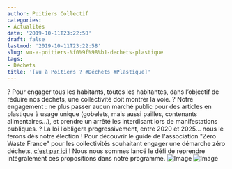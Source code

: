 ```yaml
---
author: Poitiers Collectif
categories:
- Actualités
date: '2019-10-11T23:22:58'
draft: false
lastmod: '2019-10-11T23:22:58'
slug: vu-a-poitiers-%f0%9f%98%b1-dechets-plastique
tags:
- Déchets
title: '[Vu à Poitiers ? #Déchets #Plastique]'
---
```


? Pour engager tous les habitants, toutes les habitantes, dans l’objectif de réduire nos déchets, une collectivité doit montrer la voie. ? Notre engagement : ne plus passer aucun marché public pour des articles en plastique à usage unique (gobelets, mais aussi pailles, contenants alimentaires...), et prendre un arrêté les interdisant lors de manifestations publiques. ? La loi l’obligera progressivement, entre 2020 et 2025... nous le ferons dès notre élection ! Pour découvrir le guide de l'association "Zero Waste France" pour les collectivités souhaitant engager une démarche zéro déchets, [c'est par ici](https://www.zerowastefrance.org/passer-a-laction/engager-territoire/) ! Nous nous sommes lancé le défi de reprendre intégralement ces propositions dans notre programme.   ![Image](/images/2025/vu-a-poitiers-%f0%9f%98%b1-dechets-plastique/71545634_382634596007228_2718238824013496320_n.jpg) ![Image](/images/2025/vu-a-poitiers-%f0%9f%98%b1-dechets-plastique/72276750_382634582673896_7650064901456527360_n.jpg)
